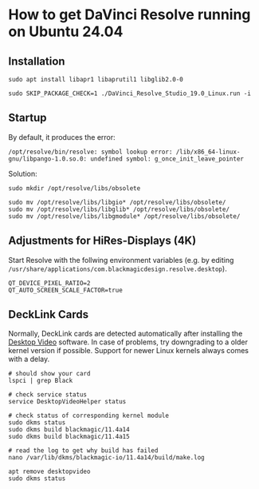 # How to get DaVinci Resolve running on Ubuntu 24.04

## Installation
```
sudo apt install libapr1 libaprutil1 libglib2.0-0

sudo SKIP_PACKAGE_CHECK=1 ./DaVinci_Resolve_Studio_19.0_Linux.run -i
```

## Startup
By default, it produces the error:
```
/opt/resolve/bin/resolve: symbol lookup error: /lib/x86_64-linux-gnu/libpango-1.0.so.0: undefined symbol: g_once_init_leave_pointer
```

Solution:
```
sudo mkdir /opt/resolve/libs/obsolete

sudo mv /opt/resolve/libs/libgio* /opt/resolve/libs/obsolete/
sudo mv /opt/resolve/libs/libglib* /opt/resolve/libs/obsolete/
sudo mv /opt/resolve/libs/libgmodule* /opt/resolve/libs/obsolete/
```

## Adjustments for HiRes-Displays (4K)
Start Resolve with the follwing environment variables (e.g. by editing `/usr/share/applications/com.blackmagicdesign.resolve.desktop`).

```
QT_DEVICE_PIXEL_RATIO=2
QT_AUTO_SCREEN_SCALE_FACTOR=true
```

## DeckLink Cards
Normally, DeckLink cards are detected automatically after installing the [Desktop Video](https://www.blackmagicdesign.com/de/support/family/capture-and-playback) software. In case of problems, try downgrading to a older kernel version if possible. Support for newer Linux kernels always comes with a delay.

```
# should show your card
lspci | grep Black

# check service status
service DesktopVideoHelper status

# check status of corresponding kernel module
sudo dkms status
sudo dkms build blackmagic/11.4a14
sudo dkms build blackmagic/11.4a15

# read the log to get why build has failed
nano /var/lib/dkms/blackmagic-io/11.4a14/build/make.log

apt remove desktopvideo
sudo dkms status
```
